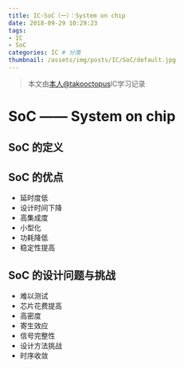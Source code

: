 ```yaml
---
title: IC-SoC（一）：System on chip
date: 2018-09-29 10:29:23
tags: 
- IC
- SoC
categories: IC # 分类
thumbnail: /assets/img/posts/IC/SoC/default.jpg
---
```


>本文由[本人@takooctopus](https://takooctopus.github.io "たこ焼きのGITHUB")IC学习记录

# SoC —— System on chip

## SoC 的定义

## SoC 的优点

- 延时度低 
- 设计时间下降
- 高集成度
- 小型化
- 功耗降低
- 稳定性提高

## SoC 的设计问题与挑战

- 难以测试
- 芯片花费提高
- 高密度
- 寄生效应
- 信号完整性
- 设计方法挑战
- 时序收敛
